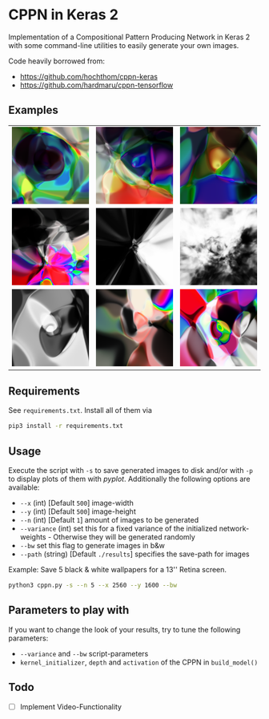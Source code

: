 # CPPN in Keras 2
 
Implementation of a Compositional Pattern Producing Network in Keras 2 with some command-line utilities to easily generate your own images.

Code heavily borrowed from:
* https://github.com/hochthom/cppn-keras
* https://github.com/hardmaru/cppn-tensorflow


## Examples

| | | |
|:-------------------------:|:-------------------------:|:-------------------------:|
|<img width="500" src="./examples/img.01.var124.png">|<img width="500" src="./examples/img.02.var112.png">|<img width="500" src="./examples/img.03.var100.png">|
|<img width="500" src="./examples/img.04.var137.png">|<img width="500" src="./examples/img.05.var137.png">|<img width="500" src="./examples/img.06.var150.png">|
|<img width="500" src="./examples/img.07.var126.png">|<img width="500" src="./examples/img.08.var75.png">|<img width="500" src="./examples/img.09.var97.png">|


## Requirements
See `requirements.txt`. Install all of them via

```bash
pip3 install -r requirements.txt
````


## Usage

Execute the script with `-s` to save generated images to disk and/or with `-p` to display plots of them with *pyplot*. Additionally the following options are available:

* `--x` (int) [Default `500`] image-width
* `--y` (int) [Default `500`] image-height
* `--n` (int) [Default `1`] amount of images to be generated
* `--variance` (int) set this for a fixed variance of the initialized network-weights - Otherwise they will be generated randomly
* `--bw` set this flag to generate images in b&w
* `--path` (string) [Default `./results`] specifies the save-path for images

Example: Save 5 black & white wallpapers for a 13'' Retina screen.
```bash
python3 cppn.py -s --n 5 --x 2560 --y 1600 --bw
```


## Parameters to play with

If you want to change the look of your results, try to tune the following parameters:

* `--variance` and `--bw` script-parameters
* `kernel_initializer`, `depth` and `activation` of the CPPN in `build_model()`


## Todo

- [ ] Implement Video-Functionality
